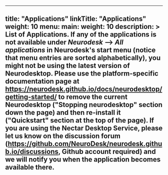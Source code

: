 
---
title: "Applications"
linkTitle: "Applications"
weight: 10
menu:
  main:
    weight: 10
description: >
  List of Applications. If any of the applications is not available under _Neurodesk_ --> _All applications_ in Neurodesk's start menu (notice that menu entries are sorted alphabetically), you might not be using the latest version of Neurodesktop. Please use the platform-specific documentation page at https://neurodesk.github.io/docs/neurodesktop/getting-started/ to remove the current Neurodesktop ("Stopping neurodesktop" section down the page) and then re-install it ("Quickstart" section at the top of the page). If you are using the Nectar Desktop Service, please let us know on the discussion forum (https://github.com/NeuroDesk/neurodesk.github.io/discussions, Github account required) and we will notify you when the application becomes available there. 
---
